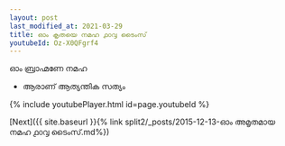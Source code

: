 ```yaml
---
layout: post
last_modified_at: 2021-03-29
title: ഓം കൃതയെ നമഹ ൧൦൮ ടൈംസ്
youtubeId: Oz-X0QFgrf4
---
```

 
 
 ഓം ബ്രാഹ്മണേ നമഹ 
 
 -  ആരാണ് ആത്യന്തിക സത്യം 
 
  
 
  
 
 
 
 
 
 


{% include youtubePlayer.html id=page.youtubeId %}
 
[Next]({{ site.baseurl }}{% link  split2/_posts/2015-12-13-ഓം അമൃതമായ നമഹ ൧൦൮ ടൈംസ്.md%})
 
